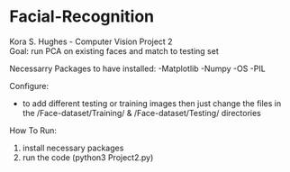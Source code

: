 # Facial-Recognition
Kora S. Hughes - Computer Vision Project 2<br>
Goal: run PCA on existing faces and match to testing set

Necessarry Packages to have installed:
-Matplotlib
-Numpy
-OS
-PIL

Configure:
- to add different testing or training images then just change the files in the /Face-dataset/Training/ & /Face-dataset/Testing/ directories

How To Run:
1) install necessary packages
2) run the code (python3 Project2.py)
